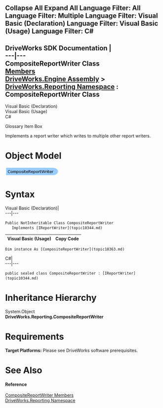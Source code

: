 Collapse All Expand All Language Filter: All  Language Filter: Multiple  Language Filter: Visual Basic (Declaration) Language Filter: Visual Basic (Usage) Language Filter: C#  
---  
DriveWorks SDK Documentation  |   
---|---  
CompositeReportWriter Class   
[Members](topic10364.md)   
[DriveWorks.Engine Assembly](topic2156.md) > [DriveWorks.Reporting Namespace](topic10334.md) : CompositeReportWriter Class  
---  
  
Visual Basic (Declaration)    
Visual Basic (Usage)    
C# 

Glossary Item Box

Implements a report writer which writes to multiple other report writers. 

# Object Model

![](dotnetdiagramimages/image520.png)

# Syntax

Visual Basic (Declaration)|   
---|---  
      
    
    Public NotInheritable Class CompositeReportWriter 
       Implements [IReportWriter](topic10344.md)   
  
Visual Basic (Usage)| Copy Code  
---|---  
      
    
    Dim instance As [CompositeReportWriter](topic10363.md)  
  
C#|   
---|---  
      
    
    public sealed class CompositeReportWriter : [IReportWriter](topic10344.md)    
  
# Inheritance Hierarchy

System.Object  
**DriveWorks.Reporting.CompositeReportWriter**  


# Requirements

**Target Platforms:** Please see DriveWorks software prerequisites.

# See Also

#### Reference

[CompositeReportWriter Members](topic10364.md)   
[DriveWorks.Reporting Namespace](topic10334.md)


